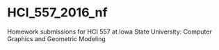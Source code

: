 # HCI_557_2016_nf
Homework submissions for HCI 557 at Iowa State University: Computer Graphics and Geometric Modeling
